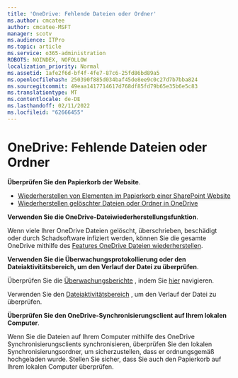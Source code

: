 ```yaml
---
title: 'OneDrive: Fehlende Dateien oder Ordner'
ms.author: cmcatee
author: cmcatee-MSFT
manager: scotv
ms.audience: ITPro
ms.topic: article
ms.service: o365-administration
ROBOTS: NOINDEX, NOFOLLOW
localization_priority: Normal
ms.assetid: 1afe2f6d-bf4f-4fe7-87c6-25fd86bd89a5
ms.openlocfilehash: 250390f885d034baf45de8ee9c0c27d7b7bba824
ms.sourcegitcommit: 49eaa1417714617d768df85fd79b65e35b6e5c83
ms.translationtype: MT
ms.contentlocale: de-DE
ms.lasthandoff: 02/11/2022
ms.locfileid: "62666455"
---
```

# <a name="onedrive-missing-files-or-folders"></a>OneDrive: Fehlende Dateien oder Ordner

**Überprüfen Sie den Papierkorb der Website**.

- [Wiederherstellen von Elementen im Papierkorb einer SharePoint Website](https://support.microsoft.com/office/restore-items-in-the-recycle-bin-that-were-deleted-from-sharepoint-or-teams-6df466b6-55f2-4898-8d6e-c0dff851a0be)
- [Wiederherstellen gelöschter Dateien oder Ordner in OneDrive](https://support.office.com/article/Restore-deleted-files-or-folders-in-OneDrive-949ada80-0026-4db3-a953-c99083e6a84f)


**Verwenden Sie die OneDrive-Dateiwiederherstellungsfunktion**. 

Wenn viele Ihrer OneDrive Dateien gelöscht, überschrieben, beschädigt oder durch Schadsoftware infiziert werden, können Sie die gesamte OneDrive mithilfe des [Features OneDrive Dateien wiederherstellen](https://support.office.com/article/Restore-your-OneDrive-fa231298-759d-41cf-bcd0-25ac53eb8a15).


**Verwenden Sie die Überwachungsprotokollierung oder den Dateiaktivitätsbereich, um den Verlauf der Datei zu überprüfen**.

Überprüfen Sie die [Überwachungsberichte](https://docs.microsoft.com/microsoft-365/compliance/search-the-audit-log-in-security-and-compliance) , indem Sie [hier](https://sip.protection.office.com/) navigieren.


Verwenden Sie den [Dateiaktivitätsbereich](https://support.office.com/article/File-activity-in-a-document-library-6105ecda-1dd0-4f6f-9542-102bf5c0ffe0) , um den Verlauf der Datei zu überprüfen.


**Überprüfen Sie den OneDrive-Synchronisierungsclient auf Ihrem lokalen Computer**.

Wenn Sie die Dateien auf Ihrem Computer mithilfe des OneDrive Synchronisierungsclients synchronisieren, überprüfen Sie den lokalen Synchronisierungsordner, um sicherzustellen, dass er ordnungsgemäß hochgeladen wurde. Stellen Sie sicher, dass Sie auch den Papierkorb auf Ihrem lokalen Computer überprüfen.

